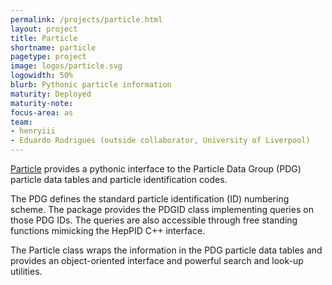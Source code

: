 ```yaml
---
permalink: /projects/particle.html
layout: project
title: Particle
shortname: particle
pagetype: project
image: logos/particle.svg
logowidth: 50%
blurb: Pythonic particle information
maturity: Deployed
maturity-note:
focus-area: as
team:
- henryiii
- Eduardo Rodrigues (outside collaborator, University of Liverpool)
---
```


[Particle](https://github.com/scikit-hep/particle) provides a pythonic interface to the Particle Data Group (PDG) particle data tables and particle identification codes.

The PDG defines the standard particle identification (ID) numbering scheme. The package provides the PDGID class implementing queries on those PDG IDs. The queries are also accessible through free standing functions mimicking the HepPID C++ interface.

The Particle class wraps the information in the PDG particle data tables and provides an object-oriented interface and powerful search and look-up utilities.
